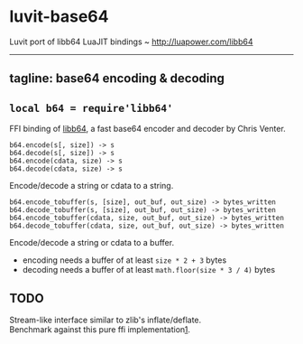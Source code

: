 # luvit-base64
Luvit port of libb64 LuaJIT bindings  ~  http://luapower.com/libb64



---
tagline: base64 encoding & decoding
---

## `local b64 = require'libb64'`

FFI binding of [libb64](http://libb64.sourceforge.net/), a fast base64 encoder and decoder by Chris Venter.

	b64.encode(s[, size]) -> s
	b64.decode(s[, size]) -> s
	b64.encode(cdata, size) -> s
	b64.decode(cdata, size) -> s

Encode/decode a string or cdata to a string.

	b64.encode_tobuffer(s, [size], out_buf, out_size) -> bytes_written
	b64.decode_tobuffer(s, [size], out_buf, out_size) -> bytes_written
	b64.encode_tobuffer(cdata, size, out_buf, out_size) -> bytes_written
	b64.decode_tobuffer(cdata, size, out_buf, out_size) -> bytes_written

Encode/decode a string or cdata to a buffer.

  * encoding needs a buffer of at least `size * 2 + 3` bytes
  * decoding needs a buffer of at least `math.floor(size * 3 / 4)` bytes

## TODO

Stream-like interface similar to zlib's inflate/deflate. \
Benchmark against this pure ffi implementation[1].

[1]: https://github.com/kengonakajima/luvit-base64/issues/1


